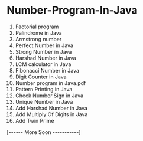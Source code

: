 # Number-Program-In-Java
1.  Factorial program
2.  Palindrome in Java
3.  Armstrong number
4.  Perfect Number in Java
5.  Strong Number in Java
6.  Harshad Number in Java
7.  LCM calculator in Java
8.  Fibonacci Number in Java
9.  Digit Counter in Java
10. Number program in Java.pdf
11. Pattern Printing in Java
12. Check Number Sign in Java
13. Unique Number in Java
14. Add Harshad Number in Java
15. Add  Multiply Of Digits in Java
16. Add Twin Prime

[------ More Soon -----------]
